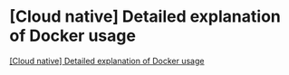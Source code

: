 # [Cloud native] Detailed explanation of Docker usage
[[Cloud native] Detailed explanation of Docker usage](https://aiwithcloud.com/2022/09/15/cloud_native_detailed_explanation_of_docker_usage/)